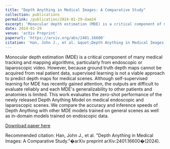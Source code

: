 ```yaml
---
title: "Depth Anything in Medical Images: A Comparative Study"
collection: publications
permalink: /publication/2024-01-29-dam24
excerpt: 'Monocular depth estimation (MDE) is a critical component of many medical tracking and mapping algorithms, particularly from endoscopic or laparoscopic video. However, because ground truth depth maps cannot be acquired from real patient data, supervised learning is not a viable approach to predict depth maps for medical scenes. Although self-supervised learning for MDE has recently gained attention, the outputs are difficult to evaluate reliably and each MDE&apos;s generalizability to other patients and anatomies is limited. This work evaluates the zero-shot performance of the newly released Depth Anything Model on medical endoscopic and laparoscopic scenes. We compare the accuracy and inference speeds of Depth Anything with other MDE models trained on general scenes as well as in-domain models trained on endoscopic data.'
date: 2024-01-29
venue: 'arXiv Preprint'
paperurl: 'https://arxiv.org/abs/2401.16600'
citation: 'Han, John J., et al. &quot;Depth Anything in Medical Images: A Comparative Study.&quot;�arXiv preprint arXiv:2401.16600�(2024).'
---
```

Monocular depth estimation (MDE) is a critical component of many medical tracking and mapping algorithms, particularly from endoscopic or laparoscopic video. However, because ground truth depth maps cannot be acquired from real patient data, supervised learning is not a viable approach to predict depth maps for medical scenes. Although self-supervised learning for MDE has recently gained attention, the outputs are difficult to evaluate reliably and each MDE&apos;s generalizability to other patients and anatomies is limited. This work evaluates the zero-shot performance of the newly released Depth Anything Model on medical endoscopic and laparoscopic scenes. We compare the accuracy and inference speeds of Depth Anything with other MDE models trained on general scenes as well as in-domain models trained on endoscopic data.

[Download paper here](https://arxiv.org/abs/2401.16600)

Recommended citation: Han, John J., et al. "Depth Anything in Medical Images: A Comparative Study."�arXiv preprint arXiv:2401.16600�(2024).